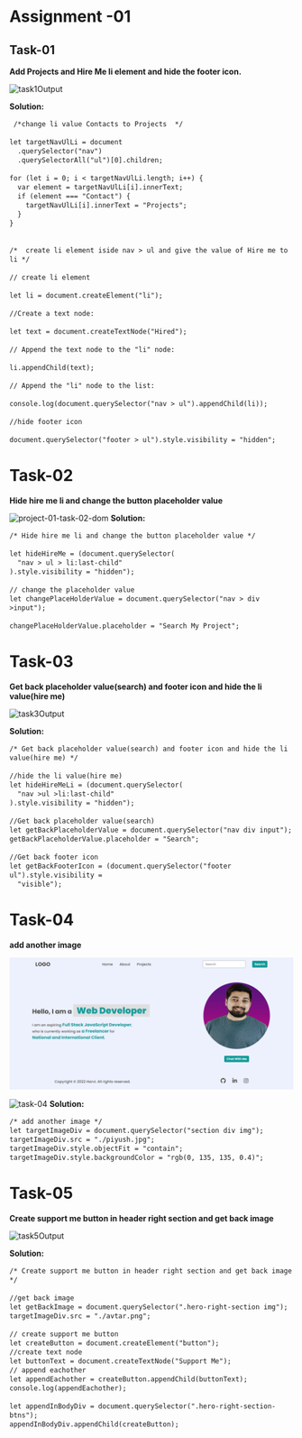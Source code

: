 # Assignment -01
## Task-01

 **Add Projects and Hire Me li element and hide the footer icon.**

![task1Output](https://user-images.githubusercontent.com/112545072/216857141-44a9722a-54be-4455-84f1-2fe9dd8288fc.png)

**Solution:**

 <!--Add Projects and Hire Me li element and hide the footer icon. -->

```
 /*change li value Contacts to Projects  */

let targetNavUlLi = document
  .querySelector("nav")
  .querySelectorAll("ul")[0].children;

for (let i = 0; i < targetNavUlLi.length; i++) {
  var element = targetNavUlLi[i].innerText;
  if (element === "Contact") {
    targetNavUlLi[i].innerText = "Projects";
  }
}


/*  create li element iside nav > ul and give the value of Hire me to li */

// create li element

let li = document.createElement("li");

//Create a text node:

let text = document.createTextNode("Hired");

// Append the text node to the "li" node:

li.appendChild(text);

// Append the "li" node to the list:

console.log(document.querySelector("nav > ul").appendChild(li));

//hide footer icon

document.querySelector("footer > ul").style.visibility = "hidden";

```

# Task-02

 **Hide hire me li and change the button placeholder value**

![project-01-task-02-dom](https://user-images.githubusercontent.com/112545072/216216359-0c0b766a-afb6-421c-af76-e04002f99486.jpg)
**Solution:**

```
/* Hide hire me li and change the button placeholder value */

let hideHireMe = (document.querySelector(
  "nav > ul > li:last-child"
).style.visibility = "hidden");

// change the placeholder value
let changePlaceHolderValue = document.querySelector("nav > div >input");

changePlaceHolderValue.placeholder = "Search My Project";

```

# Task-03

 **Get back placeholder value(search) and footer icon and hide the li value(hire me)**


![task3Output](https://user-images.githubusercontent.com/112545072/216857081-32f02ecb-e661-4bd6-9b5a-ae28d9ccd7f7.png)

**Solution:**

```
/* Get back placeholder value(search) and footer icon and hide the li value(hire me) */

//hide the li value(hire me)
let hideHireMeLi = (document.querySelector(
  "nav >ul >li:last-child"
).style.visibility = "hidden");

//Get back placeholder value(search)
let getBackPlaceholderValue = document.querySelector("nav div input");
getBackPlaceholderValue.placeholder = "Search";

//Get back footer icon
let getBackFooterIcon = (document.querySelector("footer ul").style.visibility =
  "visible");

```

# Task-04

 **add another image**

![task-04-img](./firstAssignmentImage/task4Output.png)

![task-04]()
**Solution:**

```
/* add another image */
let targetImageDiv = document.querySelector("section div img");
targetImageDiv.src = "./piyush.jpg";
targetImageDiv.style.objectFit = "contain";
targetImageDiv.style.backgroundColor = "rgb(0, 135, 135, 0.4)";

```

# Task-05

**Create support me button in header right section and get back image**

![task5Output](https://user-images.githubusercontent.com/112545072/216857055-a439f0c4-1a7d-4d52-a43c-1e56d29f0c93.png)

**Solution:**

```
/* Create support me button in header right section and get back image */

//get back image
let getBackImage = document.querySelector(".hero-right-section img");
targetImageDiv.src = "./avtar.png";

// create support me button
let createButton = document.createElement("button");
//create text node
let buttonText = document.createTextNode("Support Me");
// append eachother
let appendEachother = createButton.appendChild(buttonText);
console.log(appendEachother);

let appendInBodyDiv = document.querySelector(".hero-right-section-btns");
appendInBodyDiv.appendChild(createButton);

```
